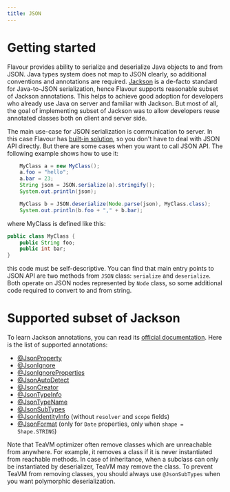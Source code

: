 ```yaml
---
title: JSON
---
```



# Getting started

Flavour provides ability to serialize and deserialize Java objects to and from JSON.
Java types system does not map to JSON clearly, so additional conventions and annotations are required.
[Jackson](https://github.com/FasterXML/jackson) is a de-facto standard for Java-to-JSON serialization,
hence Flavour supports reasonable subset of Jackson annotations.
This helps to achieve good adoption for developers who already use Java on server and
familiar with Jackson.
But most of all, the goal of implementing subset of Jackson was to allow developers
reuse annotated classes both on client and server side.

The main use-case for JSON serialization is communication to server.
In this case Flavour has [built-in solution](/docs/flavour/rest-client.html),
so you don't have to deal with JSON API directly.
But there are some cases when you want to call JSON API.
The following example shows how to use it:

```java
    MyClass a = new MyClass();
    a.foo = "hello";
    a.bar = 23;
    String json = JSON.serialize(a).stringify();
    System.out.println(json);

    MyClass b = JSON.deserialize(Node.parse(json), MyClass.class);
    System.out.println(b.foo + "," + b.bar);
```

where MyClass is defined like this:

```java
public class MyClass {
    public String foo;
    public int bar;
}
```

this code must be self-descriptive.
You can find that main entry points to JSON API are two methods from `JSON` class:
`serialize` and `deserialize`.
Both operate on JSON nodes represented by `Node` class,
so some additional code required to convert to and from string.


# Supported subset of Jackson

To learn Jackson annotations, you can read its
[official documentation](https://github.com/FasterXML/jackson-annotations/wiki/Jackson-Annotations).
Here is the list of supported annotations:

* [@JsonProperty](http://fasterxml.github.io/jackson-annotations/javadoc/2.2.0/com/fasterxml/jackson/annotation/JsonProperty.html)
* [@JsonIgnore](http://fasterxml.github.io/jackson-annotations/javadoc/2.2.0/com/fasterxml/jackson/annotation/JsonIgnore.html)
* [@JsonIgnoreProperties](http://fasterxml.github.io/jackson-annotations/javadoc/2.2.0/com/fasterxml/jackson/annotation/JsonIgnoreProperties.html)
* [@JsonAutoDetect](http://fasterxml.github.io/jackson-annotations/javadoc/2.2.0/com/fasterxml/jackson/annotation/JsonAutoDetect.html)
* [@JsonCreator](http://fasterxml.github.io/jackson-annotations/javadoc/2.2.0/com/fasterxml/jackson/annotation/JsonCreator.html)
* [@JsonTypeInfo](http://fasterxml.github.io/jackson-annotations/javadoc/2.2.0/com/fasterxml/jackson/annotation/JsonTypeInfo.html)
* [@JsonTypeName](http://fasterxml.github.io/jackson-annotations/javadoc/2.2.0/com/fasterxml/jackson/annotation/JsonTypeName.html)
* [@JsonSubTypes](http://fasterxml.github.io/jackson-annotations/javadoc/2.2.0/com/fasterxml/jackson/annotation/JsonSubTypes.html)
* [@JsonIdentityInfo](http://fasterxml.github.io/jackson-annotations/javadoc/2.2.0/com/fasterxml/jackson/annotation/JsonIdentityInfo.html)
  (without `resolver` and `scope` fields)
* [@JsonFormat](http://fasterxml.github.io/jackson-annotations/javadoc/2.2.0/com/fasterxml/jackson/annotation/JsonFormat.html)
  (only for `Date` properties, only when `shape = Shape.STRING`)

Note that TeaVM optimizer often remove classes which are unreachable from anywhere.
For example, it removes a class if it is never instantiated from reachable methods.
In case of inheritance, when a subclass can only be instantiated by deserializer,
TeaVM may remove the class.
To prevent TeaVM from removing classes, you should always use `@JsonSubTypes`
when you want polymorphic deserialization.
